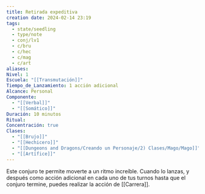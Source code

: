 ```yaml
---
title: Retirada expeditiva
creation date: 2024-02-14 23:19
tags:
  - state/seedling
  - type/note
  - conj/lv1
  - c/bru
  - c/hec
  - c/mag
  - c/art
aliases: 
Nivel: 1
Escuela: "[[Transmutación]]"
Tiempo_de_Lanzamiento: 1 acción adicional
Alcance: Personal
Componente:
  - "[[Verbal]]"
  - "[[Somático]]"
Duración: 10 minutos
Ritual: 
Concentración: true
Clases:
  - "[[Brujo]]"
  - "[[Hechicero]]"
  - "[[Dungeons and Dragons/Creando un Personaje/2) Clases/Mago/Mago]]"
  - "[[Artífice]]"
---
```

Este conjuro te permite moverte a un ritmo increíble. Cuando lo lanzas, y después como acción adicional en cada uno de tus turnos hasta que el conjuro termine, puedes realizar la acción de [[Carrera]].
